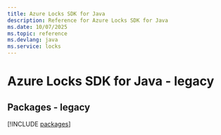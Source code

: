```yaml
---
title: Azure Locks SDK for Java
description: Reference for Azure Locks SDK for Java
ms.date: 10/07/2025
ms.topic: reference
ms.devlang: java
ms.service: locks
---
```

# Azure Locks SDK for Java - legacy
## Packages - legacy
[!INCLUDE [packages](locks-index.md)]